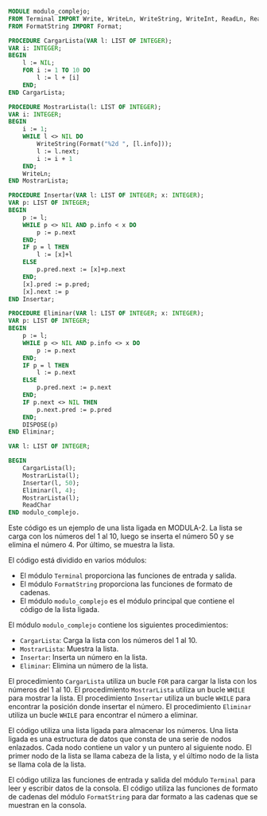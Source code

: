 ```modula-2
MODULE modulo_complejo;
FROM Terminal IMPORT Write, WriteLn, WriteString, WriteInt, ReadLn, ReadChar, ReadCard;
FROM FormatString IMPORT Format;

PROCEDURE CargarLista(VAR l: LIST OF INTEGER);
VAR i: INTEGER;
BEGIN
    l := NIL;
    FOR i := 1 TO 10 DO
        l := l + [i]
    END;
END CargarLista;

PROCEDURE MostrarLista(l: LIST OF INTEGER);
VAR i: INTEGER;
BEGIN
    i := 1;
    WHILE l <> NIL DO
        WriteString(Format("%2d ", [l.info]));
        l := l.next;
        i := i + 1
    END;
    WriteLn;
END MostrarLista;

PROCEDURE Insertar(VAR l: LIST OF INTEGER; x: INTEGER);
VAR p: LIST OF INTEGER;
BEGIN
    p := l;
    WHILE p <> NIL AND p.info < x DO
        p := p.next
    END;
    IF p = l THEN
        l := [x]+l
    ELSE
        p.pred.next := [x]+p.next
    END;
    [x].pred := p.pred;
    [x].next := p
END Insertar;

PROCEDURE Eliminar(VAR l: LIST OF INTEGER; x: INTEGER);
VAR p: LIST OF INTEGER;
BEGIN
    p := l;
    WHILE p <> NIL AND p.info <> x DO
        p := p.next
    END;
    IF p = l THEN
        l := p.next
    ELSE
        p.pred.next := p.next
    END;
    IF p.next <> NIL THEN
        p.next.pred := p.pred
    END;
    DISPOSE(p)
END Eliminar;

VAR l: LIST OF INTEGER;

BEGIN
    CargarLista(l);
    MostrarLista(l);
    Insertar(l, 50);
    Eliminar(l, 4);
    MostrarLista(l);
    ReadChar
END modulo_complejo.
```

Este código es un ejemplo de una lista ligada en MODULA-2. La lista se carga con los números del 1 al 10, luego se inserta el número 50 y se elimina el número 4. Por último, se muestra la lista.

El código está dividido en varios módulos:

* El módulo `Terminal` proporciona las funciones de entrada y salida.
* El módulo `FormatString` proporciona las funciones de formato de cadenas.
* El módulo `modulo_complejo` es el módulo principal que contiene el código de la lista ligada.

El módulo `modulo_complejo` contiene los siguientes procedimientos:

* `CargarLista`: Carga la lista con los números del 1 al 10.
* `MostrarLista`: Muestra la lista.
* `Insertar`: Inserta un número en la lista.
* `Eliminar`: Elimina un número de la lista.

El procedimiento `CargarLista` utiliza un bucle `FOR` para cargar la lista con los números del 1 al 10. El procedimiento `MostrarLista` utiliza un bucle `WHILE` para mostrar la lista. El procedimiento `Insertar` utiliza un bucle `WHILE` para encontrar la posición donde insertar el número. El procedimiento `Eliminar` utiliza un bucle `WHILE` para encontrar el número a eliminar.

El código utiliza una lista ligada para almacenar los números. Una lista ligada es una estructura de datos que consta de una serie de nodos enlazados. Cada nodo contiene un valor y un puntero al siguiente nodo. El primer nodo de la lista se llama cabeza de la lista, y el último nodo de la lista se llama cola de la lista.

El código utiliza las funciones de entrada y salida del módulo `Terminal` para leer y escribir datos de la consola. El código utiliza las funciones de formato de cadenas del módulo `FormatString` para dar formato a las cadenas que se muestran en la consola.